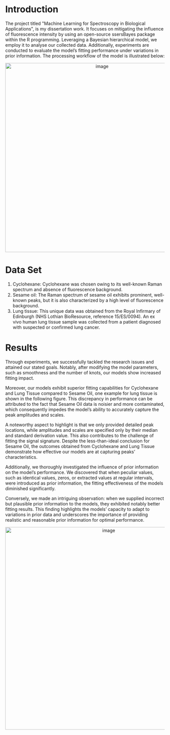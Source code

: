 # Introduction
The project titled "Machine Learning for Spectroscopy in Biological Applications", is my dissertation work. It focuses on mitigating the influence of fluorescence intensity by using an open-source ssersBayes package within the R programming. Leveraging a Bayesian hierarchical model, we employ it to analyse our collected data. Additionally, experiments are conducted to evaluate the model’s fitting performance under variations in prior information. The processing  workflow of the model is illustrated below:
<div align=center>
<img width="596" alt="image" src="https://github.com/user-attachments/assets/782261ad-86aa-4d37-adc2-e8edf2bca52d">
</div>

# Data Set
1) Cyclohexane: Cyclohexane was chosen owing to its well-known Raman spectrum and absence of fluorescence background. 
2) Sesame oil: The Raman spectrum of sesame oil exhibits prominent, well-known peaks, but it is also characterized by a high level of fluorescence background. 
3) Lung tissue: This unique data was obtained from the Royal Infirmary of Edinburgh (NHS Lothian BioResource, reference 15/ES/0094). An ex vivo human lung tissue sample was collected from a patient diagnosed with suspected or confirmed lung cancer.

# Results
Through experiments, we successfully tackled the research issues and attained our stated goals. Notably, after modifying the model parameters, such as smoothness and the number of knots, our models show increased fitting impact.

Moreover, our models exhibit superior fitting capabilities for Cyclohexane and Lung Tissue compared to Sesame Oil, one example for lung tissue is shown in the following figure. This discrepancy in performance can be attributed to the fact that Sesame Oil data is noisier and more contaminated, which consequently impedes the model’s ability to accurately capture the peak amplitudes and scales.

A noteworthy aspect to highlight is that we only provided detailed peak locations, while amplitudes and scales are specified only by their median and standard derivation value. This also contributes to the challenge of fitting the signal signature. Despite the less-than-ideal conclusion for Sesame Oil, the outcomes obtained from Cyclohexane and Lung Tissue demonstrate how effective our models are at capturing peaks’ characteristics.

Additionally, we thoroughly investigated the influence of prior information on the model’s performance. We discovered that when peculiar values, such as identical values, zeros, or extracted values at regular intervals, were introduced as prior information, the fitting effectiveness of the models diminished significantly.

Conversely, we made an intriguing observation: when we supplied incorrect but plausible prior information to the models, they exhibited notably better fitting results. This finding highlights the models’ capacity to adapt to variations in prior data and underscores the importance of providing realistic and reasonable prior information for optimal performance.

<div align=center>
<img width="638" alt="image" src="https://github.com/user-attachments/assets/5910b51b-9d25-4fc0-ae6f-e6e52c258b2f">
</div>

